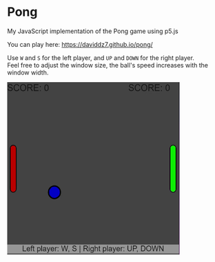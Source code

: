 # Pong


My JavaScript implementation of the Pong game using p5.js

You can play here: https://daviddz7.github.io/pong/

Use `W` and `S` for the left player, and `UP` and `DOWN` for the right player.<br>
Feel free to adjust the window size, the ball's speed increases with the window width.

[![Pong](pong.gif)](https://daviddz7.github.io/pong/)

